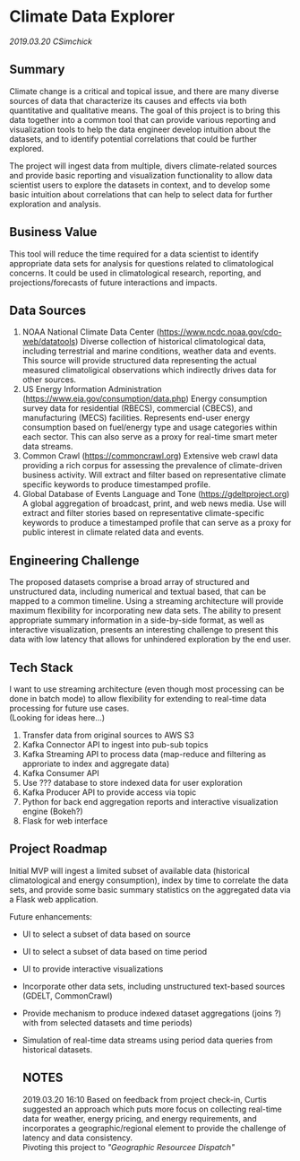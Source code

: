# Climate Data Explorer

*2019.03.20 CSimchick*


Summary
-------
Climate change is a critical and topical issue, and there are many diverse sources of data that characterize its causes and effects via both quantitative and qualitative means.  The goal of this project is to bring this data together into a common tool that can provide various reporting and visualization tools to help the data engineer develop intuition about the datasets, and to identify potential correlations that could be further explored.  

The project will ingest data from multiple, divers climate-related sources and provide basic reporting and visualization functionality to allow data scientist users to explore the datasets in context, and to develop some basic intuition about correlations that can help to select data for further exploration and analysis.  


Business Value
--------------
This tool will reduce the time required for a data scientist to identify appropriate data sets for analysis for questions related to climatological concerns.  It could be used in climatological research, reporting, and projections/forecasts of future interactions and impacts.  


Data Sources
------------
1. NOAA National Climate Data Center (https://www.ncdc.noaa.gov/cdo-web/datatools)
   Diverse collection of historical climatological data, including terrestrial and marine conditions, weather data and events.  This source will provide structured data representing the actual measured climatoligical observations which indirectly drives data for other sources.  
2. US Energy Information Administration (https://www.eia.gov/consumption/data.php)
   Energy consumption survey data for residential (RBECS), commercial (CBECS), and manufacturing (MECS) facilities.  Represents end-user energy consumption based on fuel/energy type and usage categories within each sector.  This can also serve as a proxy for real-time smart meter data streams.  
3. Common Crawl (https://commoncrawl.org)
   Extensive web crawl data providing a rich corpus for assessing the prevalence of climate-driven business activity.  Will extract and filter based on representative climate specific keywords to produce timestamped profile.  
4. Global Database of Events Language and Tone (https://gdeltproject.org)
   A global aggregation of broadcast, print, and web news media.  Use will extract and filter stories based on representative climate-specific keywords to produce a timestamped profile that can serve as a proxy for public interest in climate related data and events.  


Engineering Challenge
---------------------
The proposed datasets comprise a broad array of structured and unstructured data, including numerical and textual based, that can be mapped to a common timeline.  Using a streaming architecture will provide maximum flexibility for incorporating new data sets.  The ability to present appropriate summary information in a side-by-side format, as well as interactive visualization, presents an interesting challenge to present this data with low latency that allows for unhindered exploration by the end user.  


Tech Stack
----------
I want to use streaming architecture (even though most processing can be done in batch mode) to allow flexibility for extending to real-time data processing for future use cases.  
(Looking for ideas here...)

1. Transfer data from original sources to AWS S3
2. Kafka Connector API to ingest into pub-sub topics
3. Kafka Streaming API to process data (map-reduce and filtering as approriate to index and aggregate data)
4. Kafka Consumer API 
5. Use ??? database to store indexed data for user exploration
6. Kafka Producer API to provide access via topic
7. Python for back end aggregation reports and interactive visualization engine (Bokeh?)
8. Flask for web interface


Project Roadmap
---------------
Initial MVP will ingest a limited subset of available data (historical climatological and energy consumption), index by time to correlate the data sets, and provide some basic summary statistics on the aggregated data via a Flask web application.

Future enhancements:
- UI to select a subset of data based on source
- UI to select a subset of data based on time period
- UI to provide interactive visualizations
- Incorporate other data sets, including unstructured text-based sources (GDELT, CommonCrawl)
- Provide mechanism to produce indexed dataset aggregations (joins ?) with from selected datasets and time periods)
- Simulation of real-time data streams using period data queries from historical datasets.  


    NOTES
    -----
    2019.03.20  16:10
    Based on feedback from project check-in, Curtis suggested an approach which 
    puts more focus on collecting real-time data for weather, energy pricing, and
    energy requirements, and incorporates a geographic/regional element to provide
    the challenge of latency and data consistency.  
    Pivoting this project to *"Geographic Resourcee Dispatch"*
